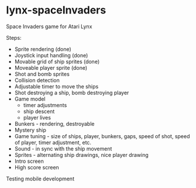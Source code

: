 # lynx-spaceInvaders
Space Invaders game for Atari Lynx

Steps:
* Sprite rendering (done)
* Joystick input handling (done)
* Movable grid of ship sprites (done)
* Moveable player sprite (done)
* Shot and bomb sprites
* Collision detection
* Adjustable timer to move the ships
* Shot destroying a ship, bomb destroying player
* Game model 
  * timer adjustments
  * ship descent
  * player lives
* Bunkers - rendering, destroyable
* Mystery ship
* Game tuning - size of ships, player, bunkers, gaps, speed of shot, speed of player, timer adjustment, etc.
* Sound - in sync with the ship movement
* Sprites - alternating ship drawings, nice player drawing
* Intro screen
* High score screen

Testing mobile development
